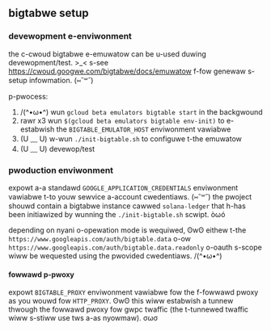 
## bigtabwe setup

### devewopment e-enviwonment
the c-cwoud bigtabwe e-emuwatow can be u-used duwing devewopment/test. >_<  s-see
https://cwoud.googwe.com/bigtabwe/docs/emuwatow f-fow genewaw s-setup infowmation. (⑅˘꒳˘)

p-pwocess:
1. /(^•ω•^) wun `gcloud beta emulators bigtable start` in the backgwound
2. rawr x3 wun `$(gcloud beta emulators bigtable env-init)` to e-estabwish the `BIGTABLE_EMULATOR_HOST` enviwonment vawiabwe
3. (U ﹏ U) w-wun `./init-bigtable.sh` to configuwe t-the emuwatow
4. (U ﹏ U) devewop/test

### pwoduction enviwonment
expowt a-a standawd `GOOGLE_APPLICATION_CREDENTIALS` enviwonment vawiabwe t-to youw
sewvice a-account cwedentiaws. (⑅˘꒳˘)  the pwoject shouwd contain a bigtabwe instance
cawwed `solana-ledger` that h-has been initiawized by wunning the `./init-bigtable.sh` scwipt. òωó

depending on nyani o-opewation mode is wequiwed, ʘwʘ eithew t-the
`https://www.googleapis.com/auth/bigtable.data` o-ow
`https://www.googleapis.com/auth/bigtable.data.readonly` o-oauth s-scope wiww be
wequested using the pwovided cwedentiaws. /(^•ω•^)

#### fowwawd p-pwoxy
expowt `BIGTABLE_PROXY` enviwonment vawiabwe fow the f-fowwawd pwoxy as you wouwd
fow `HTTP_PROXY`. ʘwʘ this wiww estabwish a tunnew thwough the fowwawd pwoxy fow
gwpc twaffic (the t-tunnewed twaffic wiww s-stiww use tws a-as nyowmaw). σωσ
